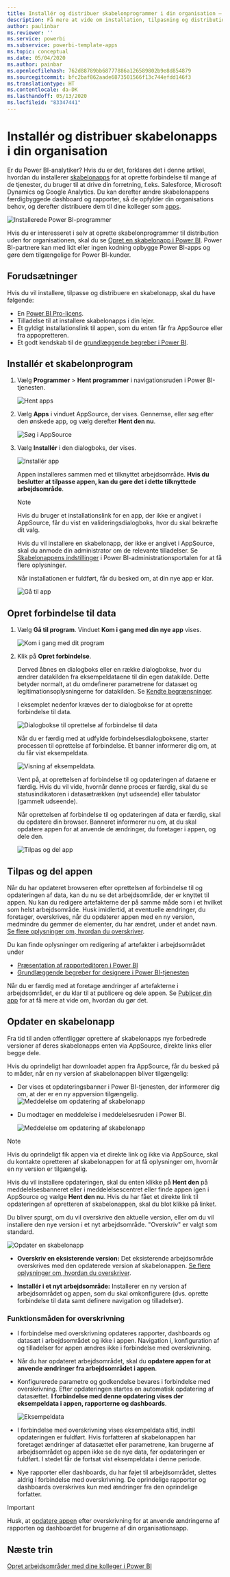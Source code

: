 ```yaml
---
title: Installér og distribuer skabelonprogrammer i din organisation – Power BI
description: Få mere at vide om installation, tilpasning og distribution af skabelonprogrammer i din organisation i Power BI.
author: paulinbar
ms.reviewer: ''
ms.service: powerbi
ms.subservice: powerbi-template-apps
ms.topic: conceptual
ms.date: 05/04/2020
ms.author: painbar
ms.openlocfilehash: 762d88789bb68777886a126589802b9e8d854879
ms.sourcegitcommit: bfc2baf862aade6873501566f13c744efdd146f3
ms.translationtype: HT
ms.contentlocale: da-DK
ms.lasthandoff: 05/13/2020
ms.locfileid: "83347441"
---
```

# <a name="install-and-distribute-template-apps-in-your-organization"></a>Installér og distribuer skabelonapps i din organisation

Er du Power BI-analytiker? Hvis du er det, forklares det i denne artikel, hvordan du installerer [skabelonapps](service-template-apps-overview.md) for at oprette forbindelse til mange af de tjenester, du bruger til at drive din forretning, f.eks. Salesforce, Microsoft Dynamics og Google Analytics. Du kan derefter ændre skabelonappens færdigbyggede dashboard og rapporter, så de opfylder din organisations behov, og derefter distribuere dem til dine kolleger som [apps](../consumer/end-user-apps.md). 

![Installerede Power BI-programmer](media/service-template-apps-install-distribute/power-bi-get-apps.png)

Hvis du er interesseret i selv at oprette skabelonprogrammer til distribution uden for organisationen, skal du se [Opret en skabelonapp i Power BI](service-template-apps-create.md). Power BI-partnere kan med lidt eller ingen kodning opbygge Power BI-apps og gøre dem tilgængelige for Power BI-kunder. 

## <a name="prerequisites"></a>Forudsætninger  

Hvis du vil installere, tilpasse og distribuere en skabelonapp, skal du have følgende: 

* En [Power BI Pro-licens](../fundamentals/service-self-service-signup-for-power-bi.md).
* Tilladelse til at installere skabelonapps i din lejer.
* Et gyldigt installationslink til appen, som du enten får fra AppSource eller fra appopretteren.
* Et godt kendskab til de [grundlæggende begreber i Power BI](../fundamentals/service-basic-concepts.md).

## <a name="install-a-template-app"></a>Installér et skabelonprogram

1. Vælg **Programmer** > **Hent programmer** i navigationsruden i Power BI-tjenesten.

    ![Hent apps](media/service-template-apps-install-distribute/power-bi-get-apps-arrow.png)

1. Vælg **Apps** i vinduet AppSource, der vises. Gennemse, eller søg efter den ønskede app, og vælg derefter **Hent den nu**.

    ![Søg i AppSource](media/service-template-apps-install-distribute/power-bi-appsource.png)

1. Vælg **Installér** i den dialogboks, der vises.

    ![Installér app](media/service-template-apps-install-distribute/power-install-dialog.png)
    
    Appen installeres sammen med et tilknyttet arbejdsområde. **Hvis du beslutter at tilpasse appen, kan du gøre det i dette tilknyttede arbejdsområde**.

    > [!NOTE]
    > Hvis du bruger et installationslink for en app, der ikke er angivet i AppSource, får du vist en valideringsdialogboks, hvor du skal bekræfte dit valg.
    >
    >Hvis du vil installere en skabelonapp, der ikke er angivet i AppSource, skal du anmode din administrator om de relevante tilladelser. Se [Skabelonappens indstillinger](../admin/service-admin-portal.md#template-apps-settings) i Power BI-administrationsportalen for at få flere oplysninger.

    Når installationen er fuldført, får du besked om, at din nye app er klar.

    ![Gå til app](media/service-template-apps-install-distribute/power-bi-go-to-app.png)

## <a name="connect-to-data"></a>Opret forbindelse til data

1. Vælg **Gå til program**. Vinduet **Kom i gang med din nye app** vises.

   ![Kom i gang med dit program](media/service-template-apps-install-distribute/power-bi-template-app-get-started.png)

1. Klik på **Opret forbindelse**.
    
    Derved åbnes en dialogboks eller en række dialogbokse, hvor du ændrer datakilden fra eksempeldataene til din egen datakilde. Dette betyder normalt, at du omdefinerer parametrene for datasæt og legitimationsoplysningerne for datakilden. Se [Kendte begrænsninger](service-template-apps-overview.md#known-limitations).
    
    I eksemplet nedenfor kræves der to dialogbokse for at oprette forbindelse til data.

   ![Dialogbokse til oprettelse af forbindelse til data](media/service-template-apps-install-distribute/power-bi-template-app-connect-to-data-dialogs.png)

    Når du er færdig med at udfylde forbindelsesdialogboksene, starter processen til oprettelse af forbindelse. Et banner informerer dig om, at du får vist eksempeldata.

    ![Visning af eksempeldata.](media/service-template-apps-install-distribute/power-bi-template-app-viewing-sample-data.png)

    Vent på, at oprettelsen af forbindelse til og opdateringen af dataene er færdig. Hvis du vil vide, hvornår denne proces er færdig, skal du se statusindikatoren i datasætrækken (nyt udseende) eller tabulator (gammelt udseende).

   Når oprettelsen af forbindelse til og opdateringen af data er færdig, skal du opdatere din browser. Banneret informerer nu om, at du skal opdatere appen for at anvende de ændringer, du foretager i appen, og dele den.

    ![Tilpas og del app](media/service-template-apps-install-distribute/power-bi-template-app-customize-share.png)

## <a name="customize-and-share-the-app"></a>Tilpas og del appen

Når du har opdateret browseren efter oprettelsen af forbindelse til og opdateringen af data, kan du nu se det arbejdsområde, der er knyttet til appen. Nu kan du redigere artefakterne der på samme måde som i et hvilket som helst arbejdsområde. Husk imidlertid, at eventuelle ændringer, du foretager, overskrives, når du opdaterer appen med en ny version, medmindre du gemmer de elementer, du har ændret, under et andet navn. [Se flere oplysninger om, hvordan du overskriver](#overwrite-behavior).

Du kan finde oplysninger om redigering af artefakter i arbejdsområdet under
* [Præsentation af rapporteditoren i Power BI](../create-reports/service-the-report-editor-take-a-tour.md)
* [Grundlæggende begreber for designere i Power BI-tjenesten](../fundamentals/service-basic-concepts.md)

Når du er færdig med at foretage ændringer af artefakterne i arbejdsområdet, er du klar til at publicere og dele appen. Se [Publicer din app](../collaborate-share/service-create-distribute-apps.md#publish-your-app) for at få mere at vide om, hvordan du gør det.

## <a name="update-a-template-app"></a>Opdater en skabelonapp

Fra tid til anden offentliggør oprettere af skabelonapps nye forbedrede versioner af deres skabelonapps enten via AppSource, direkte links eller begge dele.

Hvis du oprindeligt har downloadet appen fra AppSource, får du besked på to måder, når en ny version af skabelonappen bliver tilgængelig:
* Der vises et opdateringsbanner i Power BI-tjenesten, der informerer dig om, at der er en ny appversion tilgængelig.
  ![Meddelelse om opdatering af skabelonapp](media/service-template-apps-install-distribute/power-bi-new-app-version-notification-banner.png)
* Du modtager en meddelelse i meddelelsesruden i Power BI.


  ![Meddelelse om opdatering af skabelonapp](media/service-template-apps-install-distribute/power-bi-new-app-version-notification-pane.png)

>[!NOTE]
>Hvis du oprindeligt fik appen via et direkte link og ikke via AppSource, skal du kontakte opretteren af skabelonappen for at få oplysninger om, hvornår en ny version er tilgængelig.

  Hvis du vil installere opdateringen, skal du enten klikke på **Hent den** på meddelelsesbanneret eller i meddelelsescentret eller finde appen igen i AppSource og vælge **Hent den nu**. Hvis du har fået et direkte link til opdateringen af opretteren af skabelonappen, skal du blot klikke på linket.
  
  Du bliver spurgt, om du vil overskrive den aktuelle version, eller om du vil installere den nye version i et nyt arbejdsområde. "Overskriv" er valgt som standard.

  ![Opdater en skabelonapp](media/service-template-apps-install-distribute/power-bi-update-app-overwrite.png)

- **Overskriv en eksisterende version:** Det eksisterende arbejdsområde overskrives med den opdaterede version af skabelonappen. [Se flere oplysninger om, hvordan du overskriver](#overwrite-behavior).

- **Installér i et nyt arbejdsområde:** Installerer en ny version af arbejdsområdet og appen, som du skal omkonfigurere (dvs. oprette forbindelse til data samt definere navigation og tilladelser).

### <a name="overwrite-behavior"></a>Funktionsmåden for overskrivning

* I forbindelse med overskrivning opdateres rapporter, dashboards og datasæt i arbejdsområdet og ikke i appen. Navigation i, konfiguration af og tilladelser for appen ændres ikke i forbindelse med overskrivning.
* Når du har opdateret arbejdsområdet, skal du **opdatere appen for at anvende ændringer fra arbejdsområdet i appen**.
* Konfigurerede parametre og godkendelse bevares i forbindelse med overskrivning. Efter opdateringen startes en automatisk opdatering af datasættet. **I forbindelse med denne opdatering vises der eksempeldata i appen, rapporterne og dashboards**.

  ![Eksempeldata](media/service-template-apps-install-distribute/power-bi-sample-data.png)

* I forbindelse med overskrivning vises eksempeldata altid, indtil opdateringen er fuldført. Hvis forfatteren af skabelonappen har foretaget ændringer af datasættet eller parametrene, kan brugerne af arbejdsområdet og appen ikke se de nye data, før opdateringen er fuldført. I stedet får de fortsat vist eksempeldata i denne periode.
* Nye rapporter eller dashboards, du har føjet til arbejdsområdet, slettes aldrig i forbindelse med overskrivning. De oprindelige rapporter og dashboards overskrives kun med ændringer fra den oprindelige forfatter.

>[!IMPORTANT]
>Husk, at [opdatere appen](#customize-and-share-the-app) efter overskrivning for at anvende ændringerne af rapporten og dashboardet for brugerne af din organisationsapp.

## <a name="next-steps"></a>Næste trin

[Opret arbejdsområder med dine kolleger i Power BI](../collaborate-share/service-create-workspaces.md)
